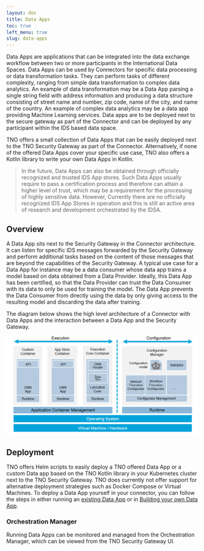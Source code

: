 ```yaml
---
layout: doc
title: Data Apps
toc: true
left_menu: true
slug: data-apps
---
```


Data Apps are applications that can be integrated into the data exchange workflow between two or more participants in the International Data Spaces. Data Apps can be used by Connectors for specific data processing or data transformation tasks. They can perform tasks of different complexity, ranging from simple data transformation to complex data analytics. An example of data transformation may be a Data App parsing a single string field with address information and producing a data structure consisting of street  name and number, zip code, name of the city, and name of the country. An example of complex data analytics may be a data app providing Machine Learning services. Data apps are to be deployed next to the secure gateway as part of the Connector and can be deployed by any participant within the IDS based data space. 

TNO offers a small collection of Data Apps that can be easily deployed next to the TNO Security Gateway as part of the Connector. Alternatively, if none of the offered Data Apps cover your specific use case, TNO also offers a Kotlin library to write your own Data Apps in Kotlin.

> In the future, Data Apps can also be obtained through officially recognized and trusted IDS App stores. Such Data Apps usually require to pass a certification process and therefore can attain a higher level of trust, which may be a requirement for the processing of highly sensitive data. However, Currently there are no officially recognized IDS App Stores in operation and this is still an active area of research and development orchestrated by the IDSA.

## Overview
A Data App sits next to the Security Gateway in the Connector architecture. It can listen for specific IDS messages forwarded by the Security Gateway and perform additional tasks based on the content of those messages that are beyond the capabilities of the Security Gateway. A typical use case for a Data App  for instance may be a data consumer whose data app trains a model based on data obtained from a Data Provider. Ideally, this Data App has been certified, so that the Data Provider can trust the Data Consumer with its data to only be used for training the model. The Data App prevents the Data Consumer from directly using the data by only giving access to the resulting model and discarding the data after training.

The diagram below shows the high level architecture of a Connector with Data Apps and the interaction between a Data App and the Security Gateway.

![Connector architecture with Data Apps](/assets/images/ids-connector-architecture.png)

## Deployment
TNO offers Helm scripts to easily deploy a TNO offered Data App or a custom Data app based on the TNO Kotlin library in your Kubernetes cluster next to the TNO Security Gateway. TNO does currently not offer support for alternative deployment strategies such as Docker Compose or Virtual Machines. To deploy a Data App yourself in your connector, you can follow the steps in either running an [existing Data App](data-apps/existing.md) or in [Building your own Data App](data-apps/build-your-own.md).

### Orchestration Manager
Running Data Apps can be monitored and managed from the Orchestration Manager, which can be viewed from the TNO Security Gateway UI.


